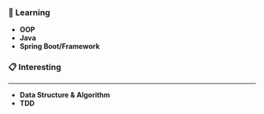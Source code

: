 ### 📖 Learning
* **OOP**
* **Java**
* **Spring Boot/Framework**

### 📋 Interesting
* **
* **Data Structure & Algorithm**
* **TDD**

